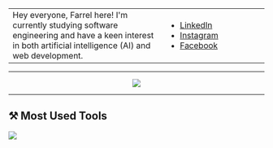 <table>
  <tr>
    <td width="60%">
      Hey everyone, Farrel here! I'm currently studying software engineering and have a keen interest in both artificial intelligence (AI) and web development.
    </td>
    <td>
      <ul>
        <li>
          <a href="https://www.linkedin.com/in/farrelad/">LinkedIn</a>
        </li>
        <li>
          <a href="https://www.instagram.com/farrel_rr/">Instagram</a>
        </li>
        <li>
          <a href="https://web.facebook.com/farrelad100/">Facebook</a>
        </li>
      </ul>
    </td>
  </tr>
</table>

---
<div align="center">
  <img src="https://github-readme-activity-graph.vercel.app/graph?username=FarrelAD&theme=merko">
</div>

---
## ⚒️ Most Used Tools
<a href="https://skillicons.dev">
  <img src="https://skillicons.dev/icons?i=git,vscode,java,python,js,html,css,bootstrap" />
</a>
